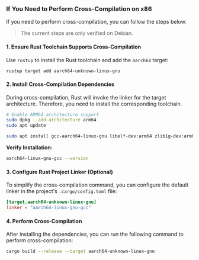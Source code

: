 ### If You Need to Perform Cross-Compilation on x86

If you need to perform cross-compilation, you can follow the steps below.

> The current steps are only verified on Debian.

#### 1. Ensure Rust Toolchain Supports Cross-Compilation

Use `rustup` to install the Rust toolchain and add the `aarch64` target:

```bash
rustup target add aarch64-unknown-linux-gnu
```

#### 2. Install Cross-Compilation Dependencies

During cross-compilation, Rust will invoke the linker for the target architecture. Therefore, you need to install the corresponding toolchain.

```bash
# Enable ARM64 architecture support
sudo dpkg --add-architecture arm64
sudo apt update

sudo apt install gcc-aarch64-linux-gnu libelf-dev:arm64 zlib1g-dev:arm64
```

**Verify Installation:**
```bash
aarch64-linux-gnu-gcc --version
```

#### 3. Configure Rust Project Linker (Optional)

To simplify the cross-compilation command, you can configure the default linker in the project's `.cargo/config.toml` file:

```toml
[target.aarch64-unknown-linux-gnu]
linker = "aarch64-linux-gnu-gcc"
```

#### 4. Perform Cross-Compilation

After installing the dependencies, you can run the following command to perform cross-compilation:

```bash
cargo build --release --target aarch64-unknown-linux-gnu
```
